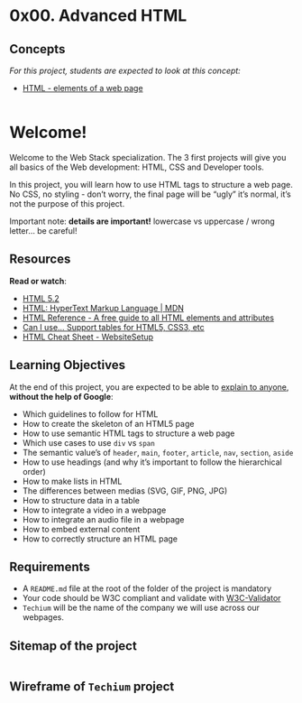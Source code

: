 <h1>0x00. Advanced HTML</h1>
<h2>Concepts</h2>
<div>
    <div>
        <p><em>For this project, students are expected to look at this concept:</em></p>
        <ul>
            <li><a href="https://intranet.hbtn.io/concepts/543">HTML - elements of a web page</a></li>
        </ul>
    </div>
</div>
<div>
    <p><img src="https://holbertonintranet.s3.amazonaws.com/uploads/medias/2019/12/5d9e347964a9cc0e3e24.jpg?X-Amz-Algorithm=AWS4-HMAC-SHA256&X-Amz-Credential=AKIARDDGGGOU5BHMTQX4%2F20220425%2Fus-east-1%2Fs3%2Faws4_request&X-Amz-Date=20220425T004524Z&X-Amz-Expires=86400&X-Amz-SignedHeaders=host&X-Amz-Signature=2aa8722d6311ea9a927c393826aab3dac349370bdd13cee4d13aaa5cffc0b6a3" alt=""></p>
    <h1>Welcome!</h1>
    <p>Welcome to the Web Stack specialization. The 3 first projects will give you all basics of the Web development: HTML, CSS and Developer tools.</p>
    <p>In this project, you will learn how to use HTML tags to structure a web page. No CSS, no styling - don&rsquo;t worry, the final page will be &ldquo;ugly&rdquo; it&rsquo;s normal, it&rsquo;s not the purpose of this project.</p>
    <p>Important note: <strong>details are important!</strong> lowercase vs uppercase / wrong letter&hellip; be careful!</p>
    <h2>Resources</h2>
    <p><strong>Read or watch</strong>:</p>
    <ul>
        <li><a href="https://intranet.hbtn.io/rltoken/aNHjQlolbUua-Cz0IUAELw" target="_blank" title="HTML 5.2">HTML 5.2</a></li>
        <li><a href="https://intranet.hbtn.io/rltoken/icxGt9Lfcp9qOGdi4pmACw" target="_blank" title="HTML: HyperText Markup Language | MDN">HTML: HyperText Markup Language | MDN</a></li>
        <li><a href="https://intranet.hbtn.io/rltoken/y523wP83dttVlLaHL17Tww" target="_blank" title="HTML Reference - A free guide to all HTML elements and attributes">HTML Reference - A free guide to all HTML elements and attributes</a></li>
        <li><a href="https://intranet.hbtn.io/rltoken/zrzYaeTo-jVDiJh8-az-Hg" target="_blank" title="Can I use... Support tables for HTML5, CSS3, etc">Can I use&hellip; Support tables for HTML5, CSS3, etc</a></li>
        <li><a href="https://intranet.hbtn.io/rltoken/g3nd-GoNPhapnUGUdn0vaw" target="_blank" title="HTML Cheat Sheet - WebsiteSetup">HTML Cheat Sheet - WebsiteSetup</a></li>
    </ul>
    <h2>Learning Objectives</h2>
    <p>At the end of this project, you are expected to be able to <a href="https://intranet.hbtn.io/rltoken/DWfhza8gC9y41yOHdk8cmQ" target="_blank" title="explain to anyone">explain to anyone</a>, <strong>without the help of Google</strong>:</p>
    <ul>
        <li>Which guidelines to follow for HTML</li>
        <li>How to create the skeleton of an HTML5 page</li>
        <li>How to use semantic HTML tags to structure a web page</li>
        <li>Which use cases to use <code>div</code> vs <code>span</code></li>
        <li>The semantic value&rsquo;s of <code>header</code>, <code>main</code>, <code>footer</code>, <code>article</code>, <code>nav</code>, <code>section</code>, <code>aside</code></li>
        <li>How to use headings (and why it&rsquo;s important to follow the hierarchical order)</li>
        <li>How to make lists in HTML</li>
        <li>The differences between medias (SVG, GIF, PNG, JPG)</li>
        <li>How to structure data in a table</li>
        <li>How to integrate a video in a webpage</li>
        <li>How to integrate an audio file in a webpage</li>
        <li>How to embed external content</li>
        <li>How to correctly structure an HTML page</li>
    </ul>
    <h2>Requirements</h2>
    <ul>
        <li>A <code>README.md</code> file at the root of the folder of the project is mandatory</li>
        <li>Your code should be W3C compliant and validate with <a href="https://intranet.hbtn.io/rltoken/BBoliCYOsYzhH88kt6wP1A" target="_blank" title="W3C-Validator">W3C-Validator</a></li>
        <li><code>Techium</code> will be the name of the company we will use across our webpages.</li>
    </ul>
    <h2>Sitemap of the project</h2>
    <p><img src="https://holbertonintranet.s3.amazonaws.com/uploads/medias/2020/4/4dec2ba9d84a0a55355b1c1e2de4c57854a2d35a.png?X-Amz-Algorithm=AWS4-HMAC-SHA256&X-Amz-Credential=AKIARDDGGGOU5BHMTQX4%2F20220425%2Fus-east-1%2Fs3%2Faws4_request&X-Amz-Date=20220425T004524Z&X-Amz-Expires=86400&X-Amz-SignedHeaders=host&X-Amz-Signature=15f0f691c9c7fd6b4899f29c9291c06ac3487d51998944ea6d8a218ee4192b10" alt=""></p>
    <h2>Wireframe of <code>Techium</code> project</h2>
    <p><img src="https://holbertonintranet.s3.amazonaws.com/uploads/medias/2020/4/3e4f9e2b3cb73d1768229e086f5da35337be5c6c.png?X-Amz-Algorithm=AWS4-HMAC-SHA256&X-Amz-Credential=AKIARDDGGGOU5BHMTQX4%2F20220425%2Fus-east-1%2Fs3%2Faws4_request&X-Amz-Date=20220425T004524Z&X-Amz-Expires=86400&X-Amz-SignedHeaders=host&X-Amz-Signature=bea0e5a4639a8715ec63d70beaaaa0fd10ae705fee376e8a0b1034c8976045ef" alt=""></p>
</div>